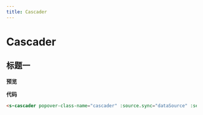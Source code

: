 ```yaml
---
title: Cascader
---
```


# Cascader

## 标题一

**预览**

<ClientOnly>
  
</ClientOnly>

**代码**

```html
<s-cascader popover-class-name="cascader" :source.sync="dataSource" :selected.sync="selected" :load-data="loadData"></s-cascader>
```

